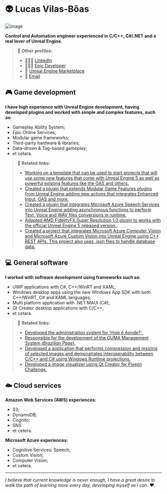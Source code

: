 # 👽 Lucas Vilas-Bôas

![image](https://user-images.githubusercontent.com/77353979/165665212-d0701a6d-f303-4b76-aa4e-bf8bf2b6361c.png)

**Control and Automation engineer experienced in C/C++, C#/.NET and a real lover of Unreal Engine.**  


> 🔗 **Other profiles:**
>* 👨🏻‍💼 [LinkedIn](https://www.linkedin.com/in/lucoiso/)
>* 👨🏻‍💻 [Epic Developer](https://dev.epicgames.com/community/profile/4ePp/lucoiso/)
>* 🔖 [Unreal Engine Marketplace](https://unrealengine.com/marketplace/en-US/profile/Lucoiso)
>* 📧 [Email](mailto:contatolukevboas@gmail.com)  

## 🎮 Game development

**I have high experience with Unreal Engine development, having developed plugins and worked with simple and complex features, such as:**
* Gameplay Ability System;
* Epic Online Services;
* Modular game frameworks;
* Third-party hardware & libraries;
* Data-driven & Tag-based gameplay;
* et cetara.  


> 🔗 **Related links:**
>* [Working on a template that can be used to start projects that will use some new features that come with Unreal Engine 5 as well as powerful existing features like the GAS and others.](https://github.com/lucoiso/UEProject_Elementus)
>* [Created a plugin that extends Modular Game Features plugins from Unreal Engine adding new actions that integrates Enhanced Input, GAS and more.](https://github.com/lucoiso/UEModularFeatures_ExtraActions)
>* [Created a plugin that integrates Microsoft Azure Speech Services into Unreal Engine adding asynchronous functions to perform Text, Voice and WAV files conversions in runtime.](https://github.com/lucoiso/UEAzSpeech)
>* [Adapted AMD FidelityFX Super Resolution 1.0 plugin to works with the official Unreal Engine 5 released version.](https://github.com/lucoiso/fsr-amd-ue);
>* [Created a project that integrates Microsoft Azure Computer Vision and Microsoft Azure Custom Vision into Unreal Engine using C++ REST APIs. This project also uses .json files to handle database data.](https://github.com/lucoiso/UECVision)

## 💻 General software

**I worked with software development using frameworks such as:**
* UWP applications with C#, C++/WinRT and XAML;
* Windows desktop apps using the new Windows App SDK with both C++/WinRT, C# and XAML languages;
* Multi platform application with .NET MAUI (C#);
* Qt Creator desktop applications with C/C++;
* et cetara.  


> 🔗 **Related links:**
>* [Developed the administration system for 'Hoje é Aonde?'.](https://www.linkedin.com/posts/lucoiso_microsoft-aws-windowsappsdk-activity-6890791042874949632-Y4lS?utm_source=linkedin_share&utm_medium=member_desktop_web)
>* [Responsible for the development of the GUMA Management System (_Brazilian Page_).](https://www.maisregiao.com.br/noticia/51505/estudantes-de-engenharia-desenvolvem-aplicativo-e-sistema-para-o-guma?fbclid=IwAR1Q7fDft6d5ujDeSlFLUwacsSG_9GWdeShNUBrPcjw_izaskevOqSJgtLo)
>* [Developed a application that performs compression and resizing of selected images and demonstrates interoperability between C/C++ and C# using Windows Runtime projections.](https://github.com/lucoiso/Lucompressor)
>* [Developed a image visualizer using Qt Creator for Pixeon Challenge.](https://github.com/lucoiso/PixeonApp_lucoiso)

## ☁️ Cloud services

**Amazon Web Services (AWS) experiences:** 
* S3;
* DynamoDB;
* Cognito;
* SNS
* et cetera.  

**Microsoft Azure experiences:** 
* Cognitive Services: Speech;
* Custom Vision;
* Computer Vision;
* et cetera.  

-----------------------------

_I believe that current knowledge is never enough, I have a great desire to walk the path of learning more every day, developing myself as i can. ❤️_
